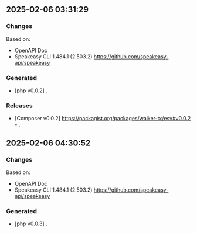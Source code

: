 

## 2025-02-06 03:31:29
### Changes
Based on:
- OpenAPI Doc  
- Speakeasy CLI 1.484.1 (2.503.2) https://github.com/speakeasy-api/speakeasy
### Generated
- [php v0.0.2] .
### Releases
- [Composer v0.0.2] https://packagist.org/packages/walker-tx/esv#v0.0.2 - .

## 2025-02-06 04:30:52
### Changes
Based on:
- OpenAPI Doc  
- Speakeasy CLI 1.484.1 (2.503.2) https://github.com/speakeasy-api/speakeasy
### Generated
- [php v0.0.3] .